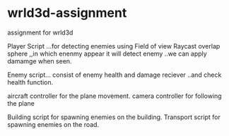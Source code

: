 # wrld3d-assignment
assignment for wrld3d

Player Script ...for detecting enemies using Field of view Raycast overlap sphere ,,in which enenmy appear it will detect enemy ..we can apply damamge when seen.

Enemy script... consist of enemy health and damage reciever ..and check health function.

aircraft controller for the plane movement.
camera controller for following the plane

Building script for spawning enemies on the building.
Transport script for spawning enemies on the road.

